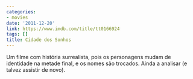 ```yaml
---
categories:
- movies
date: '2011-12-20'
link: https://www.imdb.com/title/tt0166924
tags: []
title: Cidade dos Sonhos
---
```


Um filme com história surrealista, pois os personagens mudam de identidade na metade final, e os nomes são trocados. Ainda a analisar (e talvez assistir de novo).